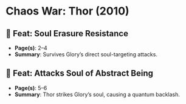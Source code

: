 # Chaos War: Thor (2010)

## 🔹 Feat: Soul Erasure Resistance
- **Page(s)**: 2–4
- **Summary**: Survives Glory’s direct soul-targeting attacks.

## 🔹 Feat: Attacks Soul of Abstract Being
- **Page(s)**: 5–6
- **Summary**: Thor strikes Glory’s soul, causing a quantum backlash.
